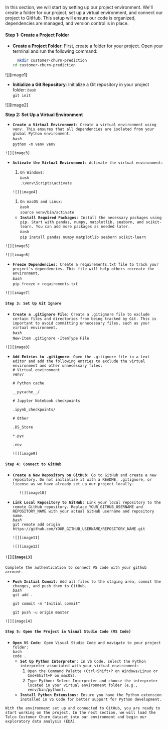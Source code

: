 In this section, we will start by setting up our project environment. We'll create a folder for our project, set up a virtual environment, and connect our project to GitHub. This setup will ensure our code is organized, dependencies are managed, and version control is in place.

#### **Step 1: Create a Project Folder**

* **Create a Project Folder**: First, create a folder for your project. Open your terminal and run the following command:

  ```bash
	mkdir customer-churn-prediction
  cd customer-churn-prediction
  ````
        
![][image1]

* **Initialize a Git Repository**: Initialize a Git repository in your project folder:
    *`bash`*  
    `git init`

![][image2]

**Step 2: Set Up a Virtual Environment**

* **`Create a Virtual Environment`**`: Create a virtual environment using venv. This ensures that all dependencies are isolated from your global Python environment.`  
  *`bash`*  
  `python -m venv venv`


`![][image3]`

* **`Activate the Virtual Environment`**`: Activate the virtual environment:`  
  1. `On Windows:`  
     *`bash`*  
     `.\venv\Scripts\activate`

  `![][image4]`

     1. `On macOS and Linux:`  
        *`bash`*  
        `source venv/bin/activate`  
          
  * **`Install Required Packages`**`: Install the necessary packages using pip. Start with pandas, numpy, matplotlib, seaborn, and scikit-learn. You can add more packages as needed later.`  
    *`bash`*  
    `pip install pandas numpy matplotlib seaborn scikit-learn`

`![][image5]`

`![][image6]`

* **`Freeze Dependencies`**`: Create a requirements.txt file to track your project's dependencies. This file will help others recreate the environment.`  
  *`bash`*  
  `pip freeze > requirements.txt`

`![][image7]`

#### **`Step 3: Set Up Git Ignore`**

* **`Create a .gitignore File`**`: Create a .gitignore file to exclude certain files and directories from being tracked by Git. This is important to avoid committing unnecessary files, such as your virtual environment.`  
  *`bash`*  
  `New-Item .gitignore -ItemType File`

`![][image8]`

* **`Add Entries to .gitignore`**`: Open the .gitignore file in a text editor and add the following entries to exclude the virtual environment and other unnecessary files:`  
  `# Virtual environment`  
  `venv/`

  `# Python cache`

  `__pycache__/`

  `# Jupyter Notebook checkpoints`

  `.ipynb_checkpoints/`

  `# Other`

  `.DS_Store`

  `*.pyc`

  `.env`

  `![][image9]`

#### **`Step 4: Connect to GitHub`**

* **`Create a New Repository on GitHub`**`: Go to GitHub and create a new repository. Do not initialize it with a README, .gitignore, or license as we have already set up our project locally.`

	`	![][image10]`

* **`Link Local Repository to GitHub`**`: Link your local repository to the remote GitHub repository. Replace YOUR_GITHUB_USERNAME and REPOSITORY_NAME with your actual GitHub username and repository name.`  
  *`bash`*  
  `git remote add origin https://github.com/YOUR_GITHUB_USERNAME/REPOSITORY_NAME.git`

  `![][image11]`


  `![][image12]`

#### **`![][image13]`**

`Complete the authentication to connect VS code with your github account.` 

* **`Push Initial Commit`**`: Add all files to the staging area, commit the changes, and push them to GitHub.`  
  *`bash`*  
  `git add .`

  `git commit -m "Initial commit"`

  `git push -u origin master`


`![][image14]`

#### **`Step 5: Open the Project in Visual Studio Code (VS Code)`**

* **`Open VS Code`**`: Open Visual Studio Code and navigate to your project folder:`  
  `bash`  
  `code .`  
  * **`Set Up Python Interpreter`**`: In VS Code, select the Python interpreter associated with your virtual environment:`  
    1. `Open the Command Palette (Ctrl+Shift+P on Windows/Linux or Cmd+Shift+P on macOS).`  
    1. `Type Python: Select Interpreter and choose the interpreter located in your virtual environment folder (e.g., venv/bin/python).`  
  * **`Install Python Extensions`**`: Ensure you have the Python extension installed in VS Code for better support for Python development.`

`With the environment set up and connected to GitHub, you are ready to start working on the project. In the next section, we will load the Telco Customer Churn dataset into our environment and begin our exploratory data analysis (EDA).`

### 
